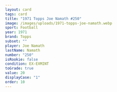 ```yaml
---
layout: card
tags: card
title: "1971 Topps Joe Namath #250"
image: /images/uploads/1971-topps-joe-namath.webp
sport: Football
year: 1971
brand: Topps
subset: ""
player: Joe Namath
lastName: Namath
number: "250"
isRookie: false
condition: EX-EXMINT
toGrade: true
value: 20
displayCase: "1"
order: 10
---
```

